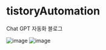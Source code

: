# tistoryAutomation
Chat GPT 자동화 블로그

![image](https://user-images.githubusercontent.com/121251705/223440536-e48500aa-4bae-4924-a4c9-a47439201b8a.png)
![image](https://user-images.githubusercontent.com/121251705/223761134-b18fcd3b-a249-458b-94b9-2484b0c7f3da.png)
